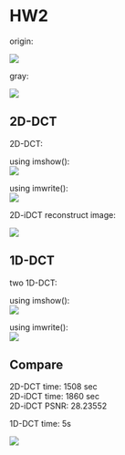 # HW2

origin:  

![](lena.png)

gray:  

![](lena_gray.png)

## 2D-DCT

2D-DCT:  

using imshow():  
![](dct_2d.png)

using imwrite():  
![](lena_dct_2d.png)

2D-iDCT reconstruct image:  

![](lena_idct_2d.png)

## 1D-DCT

two 1D-DCT:  

using imshow():  
![](dct_1d.png)

using imwrite():  
![](lena_dct_1d.png)

## Compare

2D-DCT time: 1508 sec  
2D-iDCT time: 1860 sec  
2D-iDCT PSNR: 28.23552  

1D-DCT time: 5s  

![](time_and_psnr.png)
